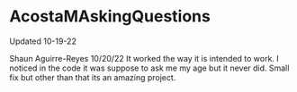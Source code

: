 # AcostaMAskingQuestions
Updated 10-19-22


Shaun Aguirre-Reyes
10/20/22
It worked the way it is intended to work.
I noticed in the code it was suppose to ask me my age but it never did. 
Small fix but other than that its an amazing project.